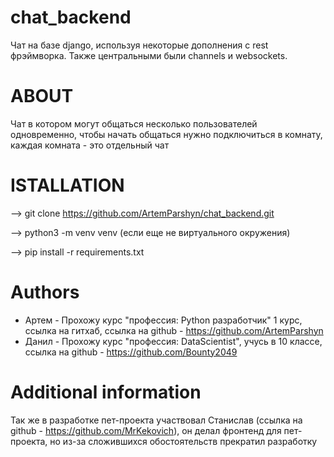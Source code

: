 # chat_backend
Чат на базе django, используя некоторые дополнения с rest фрэймворка. Также центральными были channels и websockets.

# ABOUT
Чат в котором могут общаться несколько пользователей одновременно, чтобы начать общаться нужно подключиться в комнату, каждая комната - это отдельный чат

# ISTALLATION 
--> git clone https://github.com/ArtemParshyn/chat_backend.git

--> python3 -m venv venv (если еще не виртуального окружения)

--> pip install -r requirements.txt

# Authors
- Артем - Прохожу курс "профессия: Python разработчик" 1 курс, ссылка на гитхаб, ссылка на github - https://github.com/ArtemParshyn
- Данил - Прохожу курс "профессия: DataScientist", учусь в 10 классе, ссылка на github -  https://github.com/Bounty2049

# Additional information
Так же в разработке пет-проекта участвовал Станислав (ссылка на github - https://github.com/MrKekovich), он делал фронтенд для пет-проекта, но из-за сложившихся обостоятельств прекратил разработку
